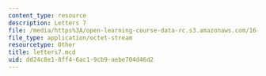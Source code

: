 ```yaml
---
content_type: resource
description: Letters 7
file: /media/https%3A/open-learning-course-data-rc.s3.amazonaws.com/16-881-robust-system-design-summer-1998/dd24c8e18ff46ac19cb9aebe704d46d2_letters7.mcd
file_type: application/octet-stream
resourcetype: Other
title: letters7.mcd
uid: dd24c8e1-8ff4-6ac1-9cb9-aebe704d46d2
---
```


